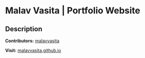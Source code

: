 # Malav Vasita | Portfolio Website

## Description ##

**Contributors:** [malavvasita](https://profiles.wordpress.org/malavvasita)

**Visit:** [malavvasita.github.io](https://malavvasita.github.io/)
